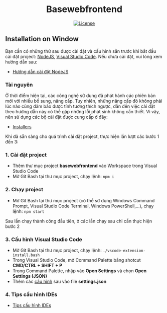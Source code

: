<h1 align="center">Basewebfrontend</h1>

<div align="center">

[![License](https://img.shields.io/badge/License-BSD%203--Clause-blue.svg)](https://opensource.org/licenses/BSD-3-Clause)

</div>

## Installation on Window

Bạn cần có những thứ sau được cài đặt và cấu hình sẵn trước khi bắt đầu cài đặt project: [NodeJS](https://nodejs.org/en/), [Visual Studio Code](https://code.visualstudio.com/). Nếu chưa cài đặt, vui lòng xem hướng dẫn sau: 
  * [Hướng dẫn cài đặt NodeJS](https://drive.google.com/file/d/1xhdd8rBQWeVe0koZb5ditL8kCWaJm-lM/view?usp=sharing)

### Tài nguyên
Ở thời điểm hiện tại, các công nghệ sử dụng đã phát hành các phiên bản mới với nhiều bổ sung, nâng cấp. Tuy nhiên, những nâng cấp đó không phải lúc nào cũng đảm bảo được tính
tương thích ngược, dẫn đến việc cài đặt theo hướng dẫn này có thể gặp những lỗi phát sinh không cần thiết. Vì vậy, nên sử dụng các bộ cài đặt được cung cấp ở đây:
* [Installers](https://drive.google.com/drive/folders/1r4VCwCz2JZGg9-LxQFPNw1aTZJl9gYp3?usp=sharing)

Khi đã sẵn sàng cho quá trình cài đặt project, thực hiện lần lượt các bước 1 đến 3:
### 1. Cài đặt project
* Thêm thư mục project <b>basewebfrontend</b> vào Workspace trong Visual Studio Code
* Mở Git Bash tại thư mục project, chạy lệnh: `npm i`

### 2. Chạy project
* Mở Git Bash tại thư mục project (có thể sử dụng Windows Command Prompt, Visual Studio Code Terminal, Windows PowerShell,...), chạy lệnh: `npm start`

Sau lần chạy thành công đầu tiên, ở các lần chạy sau chỉ cần thực hiện bước 2

### 3. Cấu hình Visual Studio Code
* Mở Git Bash tại thư mục project, chạy lệnh: `./vscode-extension-install.bash`
* Trong Visual Studio Code, mở Command Palette bằng shotcut <b>CMD/CTRL + SHIFT + P</b>
* Trong Command Palette, nhập vào <b>Open Settings</b> và chọn <b>Open Settings (JSON)</b>
* Thêm các [cấu hình](https://drive.google.com/file/d/1QMVt9ZhpRbvikHA05sTEp4tg9ehwklCt/view?usp=sharing) sau vào file <b>settings.json</b>

### 4. Tips cấu hình IDEs
* [Tips cấu hình IDEs](https://drive.google.com/file/d/1fKf7MTXCSlk1VpL6iACoHWCvqeE6Ldgc/view?usp=sharing)
